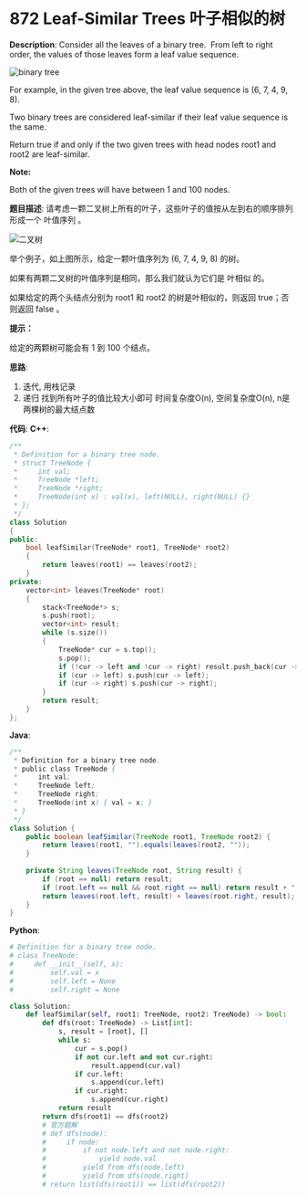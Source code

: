 # 872 Leaf-Similar Trees 叶子相似的树

__Description__:
Consider all the leaves of a binary tree.  From left to right order, the values of those leaves form a leaf value sequence.

![binary tree](https://s3-lc-upload.s3.amazonaws.com/uploads/2018/07/16/tree.png)

For example, in the given tree above, the leaf value sequence is (6, 7, 4, 9, 8).

Two binary trees are considered leaf-similar if their leaf value sequence is the same.

Return true if and only if the two given trees with head nodes root1 and root2 are leaf-similar.

__Note:__

Both of the given trees will have between 1 and 100 nodes.

__题目描述__:
请考虑一颗二叉树上所有的叶子，这些叶子的值按从左到右的顺序排列形成一个 叶值序列 。

![二叉树](https://s3-lc-upload.s3.amazonaws.com/uploads/2018/07/16/tree.png)

举个例子，如上图所示，给定一颗叶值序列为 (6, 7, 4, 9, 8) 的树。

如果有两颗二叉树的叶值序列是相同，那么我们就认为它们是 叶相似 的。

如果给定的两个头结点分别为 root1 和 root2 的树是叶相似的，则返回 true；否则返回 false 。

__提示：__

给定的两颗树可能会有 1 到 100 个结点。

__思路__:

1. 迭代, 用栈记录
2. 递归
找到所有叶子的值比较大小即可
时间复杂度O(n), 空间复杂度O(n), n是两棵树的最大结点数

__代码__:
__C++__:

```C++
/**
 * Definition for a binary tree node.
 * struct TreeNode {
 *     int val;
 *     TreeNode *left;
 *     TreeNode *right;
 *     TreeNode(int x) : val(x), left(NULL), right(NULL) {}
 * };
 */
class Solution 
{
public:
    bool leafSimilar(TreeNode* root1, TreeNode* root2) 
    {
        return leaves(root1) == leaves(root2);
    }
private:
    vector<int> leaves(TreeNode* root) 
    {
        stack<TreeNode*> s;
        s.push(root);
        vector<int> result;
        while (s.size())
        {
            TreeNode* cur = s.top();
            s.pop();
            if (!cur -> left and !cur -> right) result.push_back(cur -> val);
            if (cur -> left) s.push(cur -> left);
            if (cur -> right) s.push(cur -> right);
        }
        return result;
    }
};
```

__Java__:

```Java
/**
 * Definition for a binary tree node.
 * public class TreeNode {
 *     int val;
 *     TreeNode left;
 *     TreeNode right;
 *     TreeNode(int x) { val = x; }
 * }
 */
class Solution {
    public boolean leafSimilar(TreeNode root1, TreeNode root2) {
        return leaves(root1, "").equals(leaves(root2, ""));
    }
    
    private String leaves(TreeNode root, String result) {
        if (root == null) return result;
        if (root.left == null && root.right == null) return result + ", " + root.val;
        return leaves(root.left, result) + leaves(root.right, result);
    }
}
```

__Python__:

```Python
# Definition for a binary tree node.
# class TreeNode:
#     def __init__(self, x):
#         self.val = x
#         self.left = None
#         self.right = None

class Solution:
    def leafSimilar(self, root1: TreeNode, root2: TreeNode) -> bool:
        def dfs(root: TreeNode) -> List[int]:
            s, result = [root], []
            while s:
                cur = s.pop()
                if not cur.left and not cur.right:
                    result.append(cur.val)
                if cur.left:
                    s.append(cur.left)
                if cur.right:
                    s.append(cur.right)
            return result
        return dfs(root1) == dfs(root2)
        # 官方题解
        # def dfs(node):
        #     if node:
        #         if not node.left and not node.right:
        #             yield node.val
        #         yield from dfs(node.left)
        #         yield from dfs(node.right)
        # return list(dfs(root1)) == list(dfs(root2))
```
